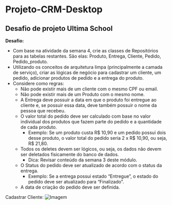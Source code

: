 # Projeto-CRM-Desktop

## Desafio de projeto Ultima School

**Desafio:**
- Com base na atividade da semana 4, crie as classes de Repositórios para as tabelas restantes. São elas: Produto, Entrega, Cliente, Pedido, Pedido_produto.
- Utilizando os conceitos de arquitetura limpa (principalmente a camada de serviço), criar as lógicas de negócio para cadastrar um cliente, um pedido, adicionar produtos de pedido e a entrega do produto.
- Considere como regras:
  - Não pode existir mais de um cliente com o mesmo CPF ou email.
  - Não pode existir mais de um Produto com o mesmo nome.
  - A Entrega deve possuir a data em que o produto foi entregue ao cliente e, se possuir essa data, deve também possuir o nome da pessoa que recebeu.
  - O valor total do pedido deve ser calculado com base no valor individual dos produtos que fazem parte do pedido e a quantidade de cada produto.
    - Exemplo: Se um produto custa R$ 10,90 e um pedido possui dois desse produto, o valor total do pedido seria 2 x R$ 10,90, ou seja, R$ 21,80.
  - Todos os deletes devem ser lógicos, ou seja, os dados não devem ser deletados fisicamente do banco de dados.
    - Dica: Revisar conteúdo da semana 3 deste módulo.
  - O Status do pedido deve ser atualizado de acordo com o status da entrega.
    - Exemplo: Se a entrega possui estado “Entregue”, o estado do pedido deve ser atualizado para “Finalizado”.
  - A data de criação do pedido deve ser definida.

Cadastrar Cliente:
![Imagem]([https://ibb.co/bR8p7Zz](https://yourimageshare.com/ib/xYeB6yiqQ7)https://yourimageshare.com/ib/xYeB6yiqQ7)
